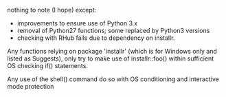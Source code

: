 nothing to note (I hope) except:

- improvements to ensure use of Python 3.x
- removal of Python27 functions; some replaced by Python3 versions
- checking with RHub fails due to dependency on installr.

Any functions relying on package 'installr' (which is for Windows only and listed as Suggests), only try to make use of installr::foo() within sufficient OS checking if() statements.

Any use of the shell() command do so with OS conditioning and interactive mode protection

 



